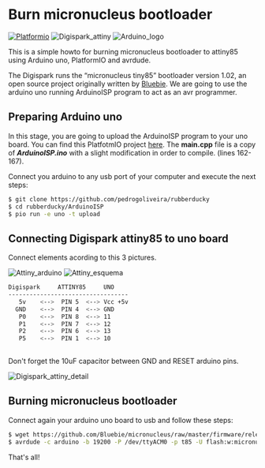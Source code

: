 # Burn micronucleus bootloader

[![Platformio](http://cdn.platformio.org/images/platformio-logo.17fdc3bc.png)](http://platformio.org/)
![Digispark_attiny](https://github.com/pedrogoliveira/rubberducky/raw/master/images/digispark_attiny_1.jpg)
![Arduino_logo](https://github.com/pedrogoliveira/rubberducky/raw/master/images/Arduino_Uno_logo.png)


This is a simple howto for burning micronucleus bootloader to attiny85 using Arduino uno, PlatformIO and avrdude.

The Digispark runs the “micronucleus tiny85” bootloader version 1.02, an open source project originally written by [Bluebie](https://github.com/Bluebie).
We are going to use the arduino uno running ArduinoISP program to act as an avr programmer. 

## Preparing Arduino uno

In this stage, you are going to upload the ArduinoISP program to your uno board. You can find this PlatfotmIO project [here](https://github.com/pedrogoliveira/rubberducky/tree/master/ArduinoISP). The **main.cpp** file is a copy of ***ArduinoISP.ino*** with a slight modification in order to compile. (lines 162-167).

Connect you arduino to any usb port of your computer and execute the next steps:
```sh
$ git clone https://github.com/pedrogoliveira/rubberducky
$ cd rubberducky/ArduinoISP
$ pio run -e uno -t upload
```
## Connecting Digispark attiny85 to uno board

Connect elements acording to this 3 pictures. 

![Attiny_arduino](https://github.com/pedrogoliveira/rubberducky/raw/master/images/attiny-arduino-ligacao-282x380.jpg)
![Attiny_esquema](https://github.com/pedrogoliveira/rubberducky/raw/master/images/attiny85-esquema_en.jpg)

```sh
Digispark     ATTINY85     UNO
----------------------------------
   5v    <-->  PIN 5  <--> Vcc +5v
  GND    <-->  PIN 4  <--> GND
   P0    <-->  PIN 8  <--> 11
   P1    <-->  PIN 7  <--> 12
   P2    <-->  PIN 6  <--> 13
   P5    <-->  PIN 1  <--> 10
   
```
Don't forget the 10uF capacitor between GND and RESET arduino pins.

![Digispark_attiny_detail](https://github.com/pedrogoliveira/rubberducky/raw/master/images/digispark_attiny_detail.png)

## Burning micronucleus bootloader

Connect again your arduino uno board to usb and follow these steps:

```sh
$ wget https://github.com/Bluebie/micronucleus/raw/master/firmware/releases/micronucleus-1.06.hex
$ avrdude -c arduino -b 19200 -P /dev/ttyACM0 -p t85 -U flash:w:micronucleus-1.06.hex -U lfuse:w:0xe1:m -U hfuse:w:0xdd:m -U efuse:w:0xfe:m$ 
```
That's all!
